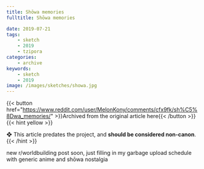 ```yaml
---
title: Shōwa memories
fulltitle: Shōwa memories

date: 2019-07-21
tags:
    - sketch
    - 2019
    - tzipora
categories:
    - archive
keywords:
    - sketch
    - 2019
image: /images/sketches/showa.jpg
---
```

{{< button href="https://www.reddit.com/user/MelonKony/comments/cfx9fk/sh%C5%8Dwa_memories/" >}}Archived from the original article here{{< /button >}}
{{< hint yellow >}}

❖ This article predates the project, and **should be considered non-canon**.
{{< /hint >}}

new r/worldbuilding post soon, just filling in my garbage upload schedule with generic anime and shōwa nostalgia
